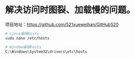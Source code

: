 # 解决访问时图裂、加载慢的问题。

项目地址：https://github.com/521xueweihan/GitHub520

```bash
# Linux编辑hosts
sudo nano /etc/hosts

# Window编辑hosts
C:\Windows\System32\drivers\etc\hosts
```
